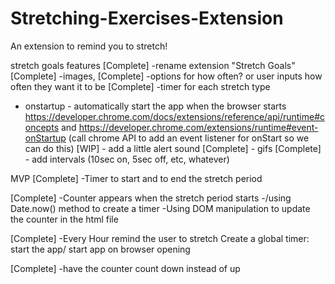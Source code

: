 # Stretching-Exercises-Extension

An extension to remind you to stretch!



stretch goals features 
[Complete] -rename extension "Stretch Goals"
[Complete] -images, 
[Complete] -options for how often? or user inputs how often they want it to be
[Complete] -timer for each stretch type 
- onstartup - automatically start the app when the browser starts https://developer.chrome.com/docs/extensions/reference/api/runtime#concepts and https://developer.chrome.com/extensions/runtime#event-onStartup (call chrome API to add an event listener for onStart so we can do this)
[WIP] - add a little alert sound
[Complete] - gifs 
[Complete] - add intervals (10sec on, 5sec off, etc, whatever)

MVP
[Complete] -Timer to start and to end the stretch period

[Complete] -Counter appears when the stretch period starts
        -/using Date.now() method to create a timer
        -Using DOM manipulation to update the counter in the html file 

        
[Complete]    -Every Hour remind the user to stretch 
        Create a global timer: start the app/ start app on browser opening 

[Complete] -have the counter count down instead of up
